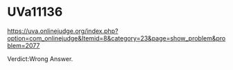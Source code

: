 # UVa11136
https://uva.onlinejudge.org/index.php?option=com_onlinejudge&Itemid=8&category=23&page=show_problem&problem=2077

Verdict:Wrong Answer.

